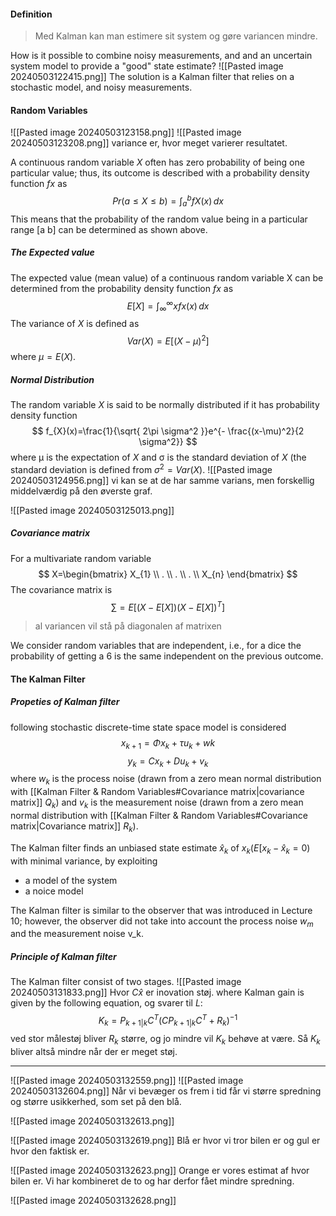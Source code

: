 #### Definition
> Med Kalman kan man estimere sit system og gøre variancen mindre. 

How is it possible to combine noisy measurements, and and an uncertain system model to provide a "good" state estimate?
![[Pasted image 20240503122415.png]]
The solution is a Kalman filter that relies on a stochastic model, and noisy measurements.

#### Random Variables
![[Pasted image 20240503123158.png]]
![[Pasted image 20240503123208.png]]
variance er, hvor meget varierer resultatet.

A continuous random variable $X$ often has zero probability of being one particular value;
thus, its outcome is described with a probability density function $fx$ as
$$
Pr(a \leq X \leq b) = \int ^b_{a} fX(x) \, dx 
$$
This means that the probability of the random value being in a particular range [a b] can be determined as shown above.

##### The Expected value
The expected value (mean value) of a continuous random variable X can be determined from the probability density function $fx$ as
$$
E[X]=\int ^\infty_{\infty} xfx(x) \, dx 
$$
The variance of $X$ is defined as 
$$
Var(X)=E[(X-\mu )^2]
$$
where $\mu=E(X)$.

##### Normal Distribution
The random variable $X$ is said to be normally distributed if it has probability density function
$$
f_{X}(x)=\frac{1}{\sqrt{ 2\pi \sigma^2 }}e^{- \frac{(x-\mu)^2}{2 \sigma^2}}
$$
where μ is the expectation of $X$ and σ is the standard deviation of $X$ (the standard deviation is defined from $\sigma^2=Var(X)$.
![[Pasted image 20240503124956.png]]
vi kan se at de har samme varians, men forskellig middelværdig på den øverste graf.

![[Pasted image 20240503125013.png]]

##### Covariance matrix
For a multivariate random variable
$$
X=\begin{bmatrix}
X_{1} \\
. \\
. \\
. \\
X_{n}
\end{bmatrix}
$$
The covariance matrix is
$$
\sum=E[(X-E[X])(X-E[X])^T]
$$
>al variancen vil stå på diagonalen af matrixen

We consider random variables that are independent, i.e., for a dice the probability of getting a 6 is the same independent on the previous outcome.

#### The Kalman Filter
##### Propeties of Kalman filter
following stochastic discrete-time state space model is considered
$$
x_{k+1}=\Phi x_{k}+\tau u_{k}+wk
$$
$$
y_{k}=Cx_{k}+Du_{k}+v_{k}
$$
where $w_{k}$ is the process noise (drawn from a zero mean normal distribution with [[Kalman Filter & Random Variables#Covariance matrix|covariance matrix]] $Q_{k}$) and $v_{k}$ is the measurement noise (drawn from a zero mean normal distribution with [[Kalman Filter & Random Variables#Covariance matrix|Covariance matrix]] $R_{k}$).

The Kalman filter finds an unbiased state estimate $\hat{x}_{k}$ of $x_{k}(E[x_{k}-\hat{x}_{k}=0)$ with minimal variance, by exploiting
* a model of the system
* a noice model

The Kalman filter is similar to the observer that was introduced in Lecture 10; however, the observer did not take into account the process noise $w_{m}$ and the measurement noise v_k.

##### Principle of Kalman filter
The Kalman filter consist of two stages.
![[Pasted image 20240503131833.png]]
Hvor $C\hat{x}$ er inovation støj.
where Kalman gain is given by the following equation, og svarer til $L$:
$$
K_{k}=P_{k+1|k}C^T(CP_{k+1|k}C^T+R_{k})^{-1}
$$
ved stor målestøj bliver $R_{k}$ større, og jo mindre vil $K_{k}$ behøve at være. Så $K_{k}$ bliver altså mindre når der er meget støj.

***
![[Pasted image 20240503132559.png]]
![[Pasted image 20240503132604.png]]
Når vi bevæger os frem i tid får vi større spredning og større usikkerhed, som set på den blå.

![[Pasted image 20240503132613.png]]


![[Pasted image 20240503132619.png]]
Blå er hvor vi tror bilen er og gul er hvor den faktisk er.

![[Pasted image 20240503132623.png]]
Orange er vores estimat af hvor bilen er. Vi har kombineret de to og har derfor fået mindre spredning.

![[Pasted image 20240503132628.png]]

